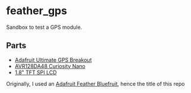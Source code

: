 # feather_gps

Sandbox to test a GPS module. 

## Parts
- [Adafruit Ultimate GPS Breakout](https://www.adafruit.com/product/746)
- [AVR128DA48 Curiosity Nano](https://www.microchip.com/en-us/development-tool/dm164151)
- [1.8" TFT SPI LCD](https://www.sainsmart.com/products/1-8-tft-spi-lcd-screen-with-microsd-socket)

Originally, I used an [Adafruit Feather Bluefruit](https://www.adafruit.com/product/2829), hence the title of this repo
